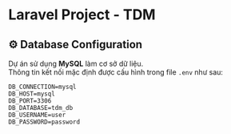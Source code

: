 # Laravel Project - TDM

## ⚙️ Database Configuration

Dự án sử dụng **MySQL** làm cơ sở dữ liệu.  
Thông tin kết nối mặc định được cấu hình trong file `.env` như sau:

```env
DB_CONNECTION=mysql
DB_HOST=mysql
DB_PORT=3306
DB_DATABASE=tdm_db
DB_USERNAME=user
DB_PASSWORD=password
